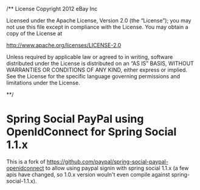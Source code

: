 /** License
Copyright 2012 eBay Inc

Licensed under the Apache License, Version 2.0 (the “License”);
you may not use this file except in compliance with the License.
You may obtain a copy of the License at

http://www.apache.org/licenses/LICENSE-2.0

Unless required by applicable law or agreed to in writing, software
distributed under the License is distributed on an “AS IS” BASIS,
WITHOUT WARRANTIES OR CONDITIONS OF ANY KIND, either express or implied.
See the License for the specific language governing permissions and
limitations under the License.

**/

Spring Social PayPal using OpenIdConnect for Spring Social 1.1.x
==============================================

This is a fork of https://github.com/paypal/spring-social-paypal-openidconnect to allow using paypal signin with spring social 1.1.x (a few apis have changed, so 1.0.x version wouln't even compile against spring-social-1.1.x).



